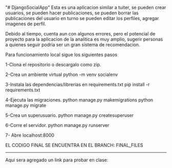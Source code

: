 "# DjangoSocialApp" 
Esta es una aplicacion similar a tuiter, se pueden crear usuarios, se pueden hacer publicaciones, se pueden borrar las publicaciones del usuario en turno
se pueden editar los perfiles, agregar imagenes de perfil.

Debido al tiempo, cuenta aun con algunos errores, pero el potencial de proyecto para la aplicacion de la analitica es muy amplio, sugerir personas a quienes seguir podria ser un gran sistema de recomendacion.

Para funcionamiento local sigue los siguientes pasos

1-Clona el repositorio o descargalo como zip.


2-Crea un ambiente virtual
python -m venv socialenv

3-Instala las dependencias/librerias en requirements.txt
pip install -r requirements.txt

4-Ejecuta las migraciones.
python manage.py makemigrations python manage.py migrate

5-Crea un superusuario.
python manage.py createsuperuser

6-Corre el servidor.
python manage.py runserver

7- Abre localhost:8000

EL CODIGO FINAL SE ENCUENTRA EN EL BRANCH: FINAL_FILES

---------------------------------------------------------------------------
Aqui sera agregado un link para probar en clase:

